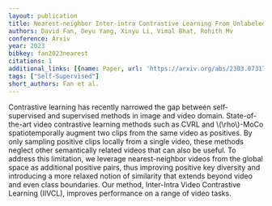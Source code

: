 ```yaml
---
layout: publication
title: Nearest-neighbor Inter-intra Contrastive Learning From Unlabeled Videos
authors: David Fan, Deyu Yang, Xinyu Li, Vimal Bhat, Rohith Mv
conference: Arxiv
year: 2023
bibkey: fan2023nearest
citations: 1
additional_links: [{name: Paper, url: 'https://arxiv.org/abs/2303.07317'}]
tags: ["Self-Supervised"]
short_authors: Fan et al.
---
```

Contrastive learning has recently narrowed the gap between self-supervised
and supervised methods in image and video domain. State-of-the-art video
contrastive learning methods such as CVRL and \\(\rho\\)-MoCo spatiotemporally
augment two clips from the same video as positives. By only sampling positive
clips locally from a single video, these methods neglect other semantically
related videos that can also be useful. To address this limitation, we leverage
nearest-neighbor videos from the global space as additional positive pairs,
thus improving positive key diversity and introducing a more relaxed notion of
similarity that extends beyond video and even class boundaries. Our method,
Inter-Intra Video Contrastive Learning (IIVCL), improves performance on a range
of video tasks.